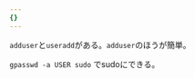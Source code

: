 ```yaml
---
{}
---
```

  

`adduser`と`useradd`がある。`adduser`のほうが簡単。

  

  

  

`gpasswd -a USER sudo` でsudoにできる。